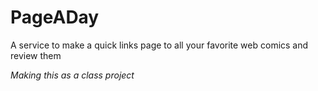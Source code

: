 # PageADay
A service to make a quick links page to all your favorite web comics and review them

*Making this as a class project*
